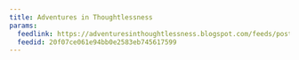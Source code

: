 ```yaml
---
title: Adventures in Thoughtlessness
params:
  feedlink: https://adventuresinthoughtlessness.blogspot.com/feeds/posts/default?alt=rss
  feedid: 20f07ce061e94bb0e2583eb745617599
---
```

